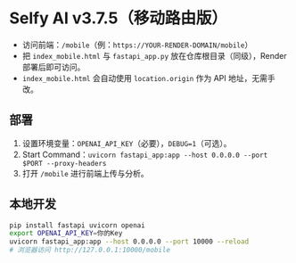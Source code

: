 # Selfy AI v3.7.5（移动路由版）

- 访问前端：`/mobile`（例：`https://YOUR-RENDER-DOMAIN/mobile`）
- 把 `index_mobile.html` 与 `fastapi_app.py` 放在仓库根目录（同级），Render 部署后即可访问。
- `index_mobile.html` 会自动使用 `location.origin` 作为 API 地址，无需手改。

## 部署
1. 设置环境变量：`OPENAI_API_KEY`（必要），`DEBUG=1`（可选）。
2. Start Command：`uvicorn fastapi_app:app --host 0.0.0.0 --port $PORT --proxy-headers`
3. 打开 `/mobile` 进行前端上传与分析。

## 本地开发
```bash
pip install fastapi uvicorn openai
export OPENAI_API_KEY=你的Key
uvicorn fastapi_app:app --host 0.0.0.0 --port 10000 --reload
# 浏览器访问 http://127.0.0.1:10000/mobile
```